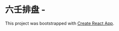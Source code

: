 # 六壬排盘 - 

This project was bootstrapped with [Create React App](https://github.com/facebook/create-react-app).
